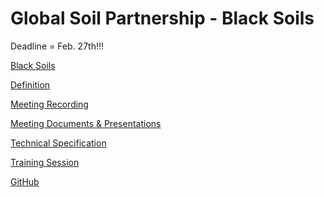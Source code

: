 # Global Soil Partnership - Black Soils

Deadline = Feb. 27th!!!

[Black Soils](http://www.fao.org/global-soil-partnership/inbs)

[Definition](https://gcc02.safelinks.protection.outlook.com/?url=http%3A%2F%2Fwww.fao.org%2Fglobal-soil-partnership%2Fintergovernmental-technical-panel-soils%2Fgsoc17-implementation%2Finternationalnetworkblacksoils%2Fmore-on-black-soils%2Fdefinition-what-is-a-black-soil%2Fen%2F&data=04%7C01%7C%7Cbda6cd3511744be6999b08d8b313c3ca%7Ced5b36e701ee4ebc867ee03cfa0d4697%7C0%7C0%7C637456244755189787%7CUnknown%7CTWFpbGZsb3d8eyJWIjoiMC4wLjAwMDAiLCJQIjoiV2luMzIiLCJBTiI6Ik1haWwiLCJXVCI6Mn0%3D%7C1000&sdata=kHW48G8zo9%2B8%2B5cQ9LyeKPQW%2F%2BHr4sKArfXd32buwj8%3D&reserved=0)

[Meeting Recording](https://gcc02.safelinks.protection.outlook.com/?url=https%3A%2F%2Furldefense.com%2Fv3%2F__https%3A%2Fwww.dropbox.com%2Fsh%2Ft74youn26jlzhse%2FAACWRXaXcAE5QyVfQJGcWHPKa%3Fdl%3D0__%3B!!DOxrgLBm!ThPzSRTB5E30qoPsHR4TAUlgAY6oYF2ie4qdCHUS0HvJW2Afm2tTnMYGNXQb1KaRuH3S6i8MWg%24&data=04%7C01%7C%7C4d14601afa0e4a7b308b08d89792da49%7Ced5b36e701ee4ebc867ee03cfa0d4697%7C0%7C0%7C637426004554025786%7CUnknown%7CTWFpbGZsb3d8eyJWIjoiMC4wLjAwMDAiLCJQIjoiV2luMzIiLCJBTiI6Ik1haWwiLCJXVCI6Mn0%3D%7C1000&sdata=nO5Mxf5RK9i7TFNQc6MzCkRa2JxNrTo%2BDCPkke58qH8%3D&reserved=0)

[Meeting Documents & Presentations](https://drive.google.com/drive/folders/1k-GZRRlbek0AScEw8hipJNkmJaIM3zQY)

[Technical Specification](https://gcc02.safelinks.protection.outlook.com/?url=https%3A%2F%2Fdocs.google.com%2Fdocument%2Fd%2F1Z4nCfSIBMsvvSzUd8dm8pPrp2T_smoiyeVN9JBBXWLA%2Fedit&data=04%7C01%7C%7Cbda6cd3511744be6999b08d8b313c3ca%7Ced5b36e701ee4ebc867ee03cfa0d4697%7C0%7C0%7C637456244755199744%7CUnknown%7CTWFpbGZsb3d8eyJWIjoiMC4wLjAwMDAiLCJQIjoiV2luMzIiLCJBTiI6Ik1haWwiLCJXVCI6Mn0%3D%7C1000&sdata=XevZQWbSKh0W7wKkwcOTNk65ALtsk8bqZVBi2qDZv%2Fc%3D&reserved=0)

[Training Session](https://gcc02.safelinks.protection.outlook.com/?url=https%3A%2F%2Fdrive.google.com%2Fdrive%2Ffolders%2F16lfi3-sBfGD7zTw4C0sgL-Zyu4zQs2zk%3Fths%3Dtrue&data=04%7C01%7C%7Cbda6cd3511744be6999b08d8b313c3ca%7Ced5b36e701ee4ebc867ee03cfa0d4697%7C0%7C0%7C637456244755199744%7CUnknown%7CTWFpbGZsb3d8eyJWIjoiMC4wLjAwMDAiLCJQIjoiV2luMzIiLCJBTiI6Ik1haWwiLCJXVCI6Mn0%3D%7C1000&sdata=BFIWOYs5LCzDCxvnQ5K8rXHmrf5EPPAOkOGkvNu3WUI%3D&reserved=0)

[GitHub](https://github.com/FAO-GSP/GBSmap)
